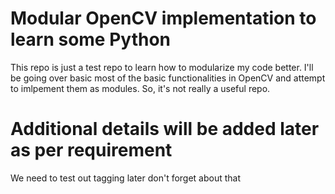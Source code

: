 # Modular OpenCV implementation to learn some Python
This repo is just a test repo to learn how to modularize my code better. I'll be going over basic most of the basic functionalities in OpenCV and attempt to imlpement them as modules. So, it's not really a useful repo.

# Additional details will be added later as per requirement
We need to test out tagging later don't forget about that
